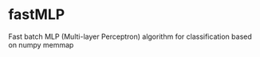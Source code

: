 # fastMLP
Fast batch MLP (Multi-layer Perceptron) algorithm for classification based on numpy memmap
